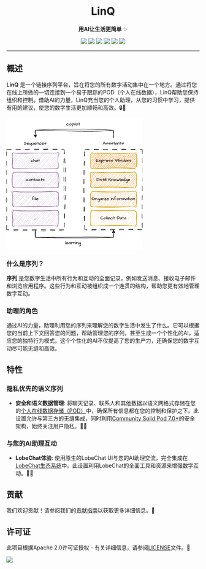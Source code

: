 <div align="center">
  <a name="readme-top"></a>
  <h1>LinQ</h1>

  <p>
    <strong>用AI让生活更简单</strong> ✨
  </p>

  <!-- SHIELD GROUP -->

[![][version-shield]][version-link]
[![][license-shield]][license-link]
[![][build-shield]][build-link]
[![][coverage-shield]][coverage-link]
[![][issues-shield]][issues-link]
[![][stars-shield]][stars-link]

</div>

---

## 概述

**LinQ** 是一个链接序列平台，旨在将您的所有数字活动集中在一个地方。通过将您在线上所做的一切连接到一个易于跟踪的POD（个人在线数据），LinQ帮助您保持组织和控制。借助AI的力量，LinQ充当您的个人助理，从您的习惯中学习，提供有用的建议，使您的数字生活更加顺畅和高效。🔒🤖

![LinQ Overview](public/images/overview.png)

### 什么是序列？

**序列** 是您数字生活中所有行为和互动的全面记录，例如发送消息、接收电子邮件和浏览应用程序。这些行为和互动被组织成一个连贯的结构，帮助您更有效地管理数字互动。

### 助理的角色

通过AI的力量，助理利用您的序列来理解您的数字生活中发生了什么。它可以根据您的当前上下文回答您的问题，帮助管理您的序列，甚至生成一个个性化的AI，适应您的独特行为模式。这个个性化的AI不仅提高了您的生产力，还确保您的数字互动尽可能无缝和高效。

## 特性

### 隐私优先的语义序列

- **安全和语义数据管理**: 将聊天记录、联系人和其他数据以语义网格式存储在您的[个人在线数据存储（POD）](https://solidproject.org/)中，确保所有信息都在您的控制和保护之下。此设置允许与第三方的无缝集成，同时利用[Community Solid Pod 7.0+](https://github.com/CommunitySolidServer/CommunitySolidServer)的安全架构，始终关注用户隐私。🔐🤝

### 与您的AI助理互动

- **LobeChat体验**: 使用原生的LobeChat UI与您的AI助理交流，完全集成在[LobeChat生态系统](https://lobechat.com/docs)中。此设置利用LobeChat的全面工具和资源来增强数字互动。🤖🌐

## 贡献

我们欢迎贡献！请参阅我们的[贡献指南](CONTRIBUTING.md)以获取更多详细信息。🙌

## 许可证

此项目根据Apache 2.0许可证授权 - 有关详细信息，请参阅[LICENSE](LICENSE)文件。📄

[![][back-to-top]](#readme-top)

<!-- SHIELD LINKS -->

[back-to-top]: https://img.shields.io/badge/-BACK_TO_TOP-151515?style=flat-square
[build-link]: https://github.com/undefineds-co/undefineds/actions
[build-shield]: https://img.shields.io/github/actions/workflow/status/undefineds-co/undefineds/ci.yml?label=build&logo=github
[coverage-link]: https://codecov.io/gh/undefineds-co/undefineds
[coverage-shield]: https://img.shields.io/codecov/c/github/undefineds-co/undefineds?logo=codecov
[issues-link]: https://github.com/undefineds-co/undefineds/issues
[issues-shield]: https://img.shields.io/github/issues/undefineds-co/undefineds?logo=github
[license-link]: LICENSE
[license-shield]: https://img.shields.io/badge/license-Apache%202.0-blue
[stars-link]: https://github.com/undefineds-co/undefineds/stargazers
[stars-shield]: https://img.shields.io/github/stars/undefineds-co/undefineds?logo=github
[version-link]: https://github.com/undefineds-co/undefineds/releases
[version-shield]: https://img.shields.io/badge/version-0.0.1-purple
